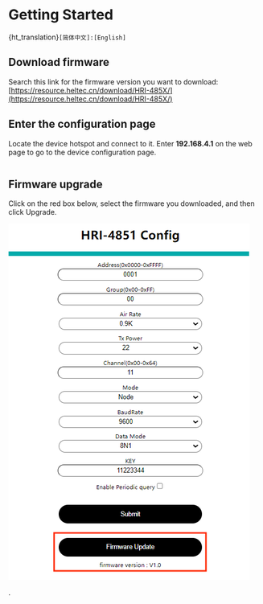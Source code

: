 # Getting Started

{ht_translation}`[简体中文]:[English]`

## Download firmware
Search this link for the firmware version you want to download:
[https://resource.heltec.cn/download/HRI-485X/](https://resource.heltec.cn/download/HRI-485X/)

## Enter the configuration page
Locate the device hotspot and connect to it. Enter **192.168.4.1** on the web page to go to the device configuration page. 

```{Tip} If you forget how to access the diagram configuration page, see [Quick Start](https://docs.heltec.org/en/ready_to_use/hri-485x/quick_start.html).

```
## Firmware upgrade
Click on the red box below, select the firmware you downloaded, and then click Upgrade.

![](img/ota_upgrade/02.png)

.
